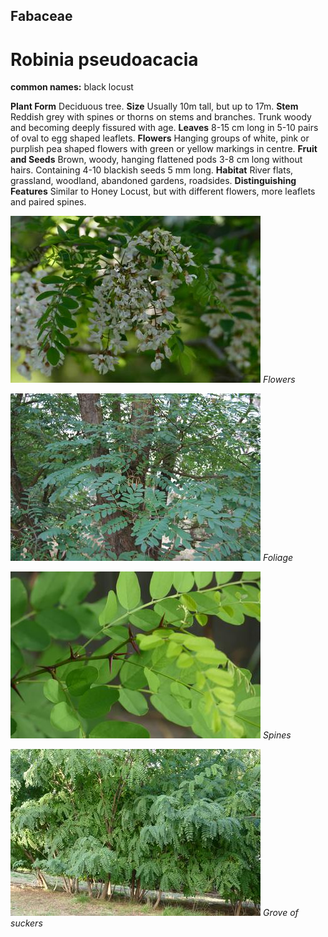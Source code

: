 ## Fabaceae
# Robinia pseudoacacia
**common names:** black locust

**Plant Form** Deciduous tree. **Size** Usually 10m tall, but up to 17m. **Stem** Reddish grey with spines or thorns on stems and branches. Trunk woody and becoming deeply fissured with age. **Leaves** 8-15 cm long in 5-10 pairs of oval to egg shaped leaflets. **Flowers** Hanging groups of white, pink or purplish pea shaped flowers with green or yellow markings in centre. **Fruit and Seeds** Brown, woody, hanging flattened pods 3-8 cm long without hairs. Containing 4-10 blackish seeds 5 mm long. **Habitat** River flats, grassland, woodland, abandoned gardens, roadsides. **Distinguishing Features** Similar to Honey Locust, but with different flowers, more leaflets and paired spines.


![Flowers](5376_P6860172.jpg)
   *Flowers* 

![Foliage](13642_DSC_0040.jpg)
   *Foliage* 

![Spines](12808_P6960962.jpg)
   *Spines* 

![Grove of suckers](11865_P6960654.jpg)
   *Grove of suckers* 

